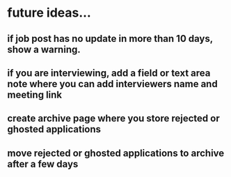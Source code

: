 # future ideas...

## if job post has no update in more than 10 days, show a warning.

## if you are interviewing, add a field or text area note where you can add interviewers name and meeting link

## create archive page where you store rejected or ghosted applications

## move rejected or ghosted applications to archive after a few days